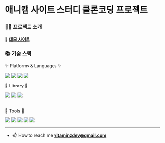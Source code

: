 # 애니캠 사이트 스터디 클론코딩 프로젝트

<h3 align="left">👨‍💻 프로젝트 소개</h3>

#### 🔗 [데모 사이트](https://clone-anychem-eta.vercel.app/)

<h3 align="left">📚 기술 스택</h3>
<div align=left>
	<p>✨ Platforms & Languages ✨</p>
</div>
<div align="left">
	<img src="https://img.shields.io/badge/JavaScript-F7DF1E?style=flat&logo=JavaScript&logoColor=white" />
	<img src="https://img.shields.io/badge/CSS3-1572B6?style=flat&logo=CSS3&logoColor=white" />
	<img src="https://img.shields.io/badge/SASS-CC6699?style=flat&logo=SASS&logoColor=white" />
	<img src="https://img.shields.io/badge/HTML5-E34F26?style=flat&logo=HTML5&logoColor=white" />
	<br />
	<p>🔎 Library 🔎</p>
	<img src="https://img.shields.io/badge/Swiper-6332F6?logo=Swiper&style=flat&logoColor=white" />
  <img src="https://img.shields.io/badge/ani-Animejs-ec4c49?style=flat&logoColor=white" />
  <img src="https://img.shields.io/badge/ani-AOS-606cbd?style=flat&logoColor=white" />
</div>
<br />
<div align=left>
	<p>🔧 Tools 🔧</p>
	<img src="https://img.shields.io/badge/Visual%20Studio%20Code-007ACC?style=flat&logo=VisualStudioCode&logoColor=white" />
	<img src="https://img.shields.io/badge/Prettier-F7B93E?style=flat&logo=Prettier&logoColor=white" />
	<img src="https://img.shields.io/badge/Eslint-4B32C3?style=flat&logo=eslint&logoColor=white" />
	<img src="https://img.shields.io/badge/GitHub-181717?style=flat&logo=GitHub&logoColor=white" />
	<img src="https://img.shields.io/badge/Sourcetree-0052CC?style=flat&logo=Sourcetree&logoColor=white" />
</div>

---

- 📫 How to reach me **vitaminzdev@gmail.com**
